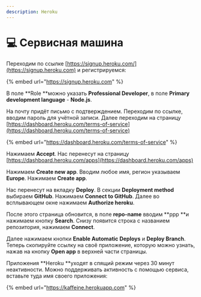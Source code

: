 ```yaml
---
description: Heroku
---
```


# 💻 Сервисная машина

Переходим по ссылке [https://signup.heroku.com/](https://signup.heroku.com) и регистрируемся:

{% embed url="https://signup.heroku.com" %}

В поле **Role **можно указать **Professional Developer**, в поле **Primary development language** - **Node.js**.

На почту придёт письмо с подтверждением. Переходим по ссылке, вводим пароль для учётной записи. Далее переходим на страницу [https://dashboard.heroku.com/terms-of-service](https://dashboard.heroku.com/terms-of-service)

{% embed url="https://dashboard.heroku.com/terms-of-service" %}

Нажимаем **Accept**. Нас перенесут на страницу [https://dashboard.heroku.com/apps](https://dashboard.heroku.com/apps)

Нажимаем **Create new app**. Вводим любое имя, регион указываем **Europe**. Нажимаем **Create app**.

Нас перенесут на вкладку **Deploy**. В секции **Deployment method** выбираем **GitHub**. Нажимаем **Connect to GitHub**. Далее во всплывающем окне нажимаем **Authorize heroku**.

После этого страница обновится, в поле **repo-name** вводим **ppp **и нажимаем кнопку **Search**. Снизу появится строка с названием репозитория, нажимаем **Connect**.

Далее нажимаем кнопки **Enable Automatic Deploys** и **Deploy Branch**. Теперь скопируйте ссылку на своё приложение, которую можно узнать, нажав на кнопку **Open app** в верхней части страницы.

Приложения **Heroku **уходят в спящий режим через 30 минут неактивности. Можно поддерживать активность с помощью сервиса, вставьте туда имя своего приложения:

{% embed url="https://kaffeine.herokuapp.com" %}
